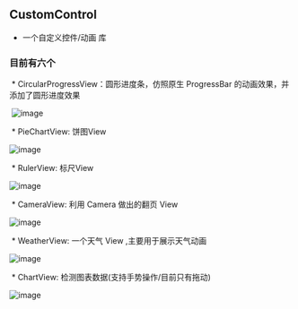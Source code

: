 ## CustomControl
* 一个自定义控件/动画 库

### 目前有六个
  * CircularProgressView：圆形进度条，仿照原生 ProgressBar 的动画效果，并添加了圆形进度效果
  
  ![image](https://github.com/yysleep/CustomControl/blob/master/display/001.png)
  
  
  * PieChartView: 饼图View
  
  ![image](https://github.com/yysleep/CustomControl/blob/master/display/002.png)
  
  * RulerView: 标尺View
  
  ![image](https://github.com/yysleep/CustomControl/blob/master/display/003.png)
  
  * CameraView: 利用 Camera 做出的翻页 View
  
  ![image](https://github.com/yysleep/CustomControl/blob/master/display/004.png)
  
  * WeatherView: 一个天气 View ,主要用于展示天气动画
  
  ![image](https://github.com/yysleep/CustomControl/blob/master/display/005.png)

  * ChartView: 检测图表数据(支持手势操作/目前只有拖动)

  ![image](https://github.com/yysleep/CustomControl/blob/master/display/006.png)
